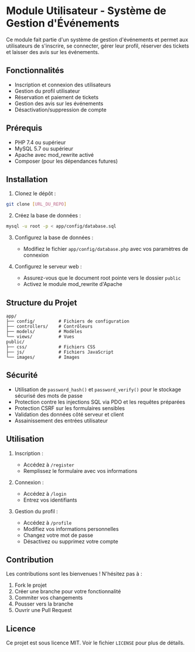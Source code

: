 # Module Utilisateur - Système de Gestion d'Événements

Ce module fait partie d'un système de gestion d'événements et permet aux utilisateurs de s'inscrire, se connecter, gérer leur profil, réserver des tickets et laisser des avis sur les événements.

## Fonctionnalités

- Inscription et connexion des utilisateurs
- Gestion du profil utilisateur
- Réservation et paiement de tickets
- Gestion des avis sur les événements
- Désactivation/suppression de compte

## Prérequis

- PHP 7.4 ou supérieur
- MySQL 5.7 ou supérieur
- Apache avec mod_rewrite activé
- Composer (pour les dépendances futures)

## Installation

1. Clonez le dépôt :
```bash
git clone [URL_DU_REPO]
```

2. Créez la base de données :
```bash
mysql -u root -p < app/config/database.sql
```

3. Configurez la base de données :
   - Modifiez le fichier `app/config/database.php` avec vos paramètres de connexion

4. Configurez le serveur web :
   - Assurez-vous que le document root pointe vers le dossier `public`
   - Activez le module mod_rewrite d'Apache

## Structure du Projet

```
app/
├── config/         # Fichiers de configuration
├── controllers/    # Contrôleurs
├── models/         # Modèles
└── views/          # Vues
public/
├── css/            # Fichiers CSS
├── js/             # Fichiers JavaScript
└── images/         # Images
```

## Sécurité

- Utilisation de `password_hash()` et `password_verify()` pour le stockage sécurisé des mots de passe
- Protection contre les injections SQL via PDO et les requêtes préparées
- Protection CSRF sur les formulaires sensibles
- Validation des données côté serveur et client
- Assainissement des entrées utilisateur

## Utilisation

1. Inscription :
   - Accédez à `/register`
   - Remplissez le formulaire avec vos informations

2. Connexion :
   - Accédez à `/login`
   - Entrez vos identifiants

3. Gestion du profil :
   - Accédez à `/profile`
   - Modifiez vos informations personnelles
   - Changez votre mot de passe
   - Désactivez ou supprimez votre compte

## Contribution

Les contributions sont les bienvenues ! N'hésitez pas à :
1. Fork le projet
2. Créer une branche pour votre fonctionnalité
3. Commiter vos changements
4. Pousser vers la branche
5. Ouvrir une Pull Request

## Licence

Ce projet est sous licence MIT. Voir le fichier `LICENSE` pour plus de détails. 